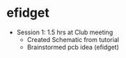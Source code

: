 # efidget
- Session 1: 1.5 hrs at Club meeting
  - Created Schematic from tutorial
  - Brainstormed pcb idea (efidget)
